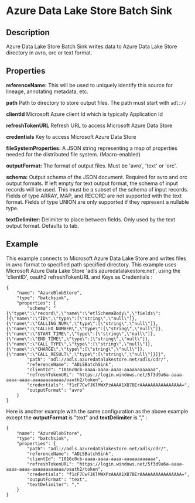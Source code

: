 # Azure Data Lake Store Batch Sink

Description
-----------
Azure Data Lake Store Batch Sink writes data to Azure Data Lake Store directory in avro, orc or text format.

Properties
----------
**referenceName:** This will be used to uniquely identify this source for lineage, annotating metadata, etc.

**path** Path to directory to store output files. The path must start with `adl://`

**clientId** Microsoft Azure client Id which is typically Application Id
 
**refreshTokenURL** Refresh URL to access Microsoft Azure Data Store 

**credentials** Key to access Microsoft Azure Data Store

**fileSystemProperties:** A JSON string representing a map of properties
needed for the distributed file system. (Macro-enabled)

**outputFormat:** The format of output files. Must be 'avro', 'text' or 'orc'.

**schema:** Output schema of the JSON document. Required for avro and orc output formats. If left empty for text output format, the schema of input records will be used. This must be a subset of the schema of input records. Fields of type ARRAY, MAP, and RECORD are not supported with the text format. Fields of type UNION are only supported if they represent a nullable type.

**textDelimiter:** Delimiter to place between fields. Only used by the text output format. Defaults to tab.

Example
-------
This example connects to Microsoft Azure Data Lake Store and writes files in avro format to specified path
specified directory. This example uses Microsoft Azure Data Lake Store 'adls.azuredatalakestore.net', using the
'clientID', oauth2 refreshTokenURL and Keys as Credentials :

    {
        "name": "AzureBlobStore",
        "type": "batchsink",
        "properties": {
            "schema": "{\"type\":\"record\",\"name\":\"etlSchemaBody\",\"fields\":[{\"name\":\"ID\",\"type\":[\"string\",\"null\"]},{\"name\":\"CALLING_NUM\",\"type\":[\"string\",\"null\"]},{\"name\":\"CALLED_NUMBER\",\"type\":[\"string\",\"null\"]},{\"name\":\"START_TIME\",\"type\":[\"string\",\"null\"]},{\"name\":\"END_TIME\",\"type\":[\"string\",\"null\"]},{\"name\":\"CALL_TYPE\",\"type\":[\"string\",\"null\"]},{\"name\":\"CHARGE\",\"type\":[\"string\",\"null\"]},{\"name\":\"CALL_RESULT\",\"type\":[\"string\",\"null\"]}]}",
            "path": "adl://adls.azuredatalakestore.net/adls/cdr/",
            "referenceName": "ADLSBatchSink",
            "clientId": "1016c0cb-aaaa-aaaa-aaaa-aaaaaaaaaaaa",
            "refreshTokenURL": "https://login.windows.net/5f3d9a6a-aaaa-aaaa-aaaa-aaaaaaaaaaaa/oauth2/token",
            "credentials": "f1cF7CwFJKlMWXPzAAAA1XB7BErAAAAAAAAAAAAAAAA=",
            "outputFormat": "avro"
        }
    }
    
Here is another example with the same configuration as the above example except the **outputFormat** is "text" 
and **textDelimiter** is "," :

    {
        "name": "AzureBlobStore",
        "type": "batchsink",
        "properties": {
            "path": "adl://adls.azuredatalakestore.net/adls/cdr/",
            "referenceName": "ADLSBatchSink",
            "clientId": "1016c0cb-aaaa-aaaa-aaaa-aaaaaaaaaaaa",
            "refreshTokenURL": "https://login.windows.net/5f3d9a6a-aaaa-aaaa-aaaa-aaaaaaaaaaaa/oauth2/token",
            "credentials": "f1cF7CwFJKlMWXPzAAAA1XB7BErAAAAAAAAAAAAAAAA=",
            "outputFormat": "text",
            "textDelimiter": ","
        }
    }
